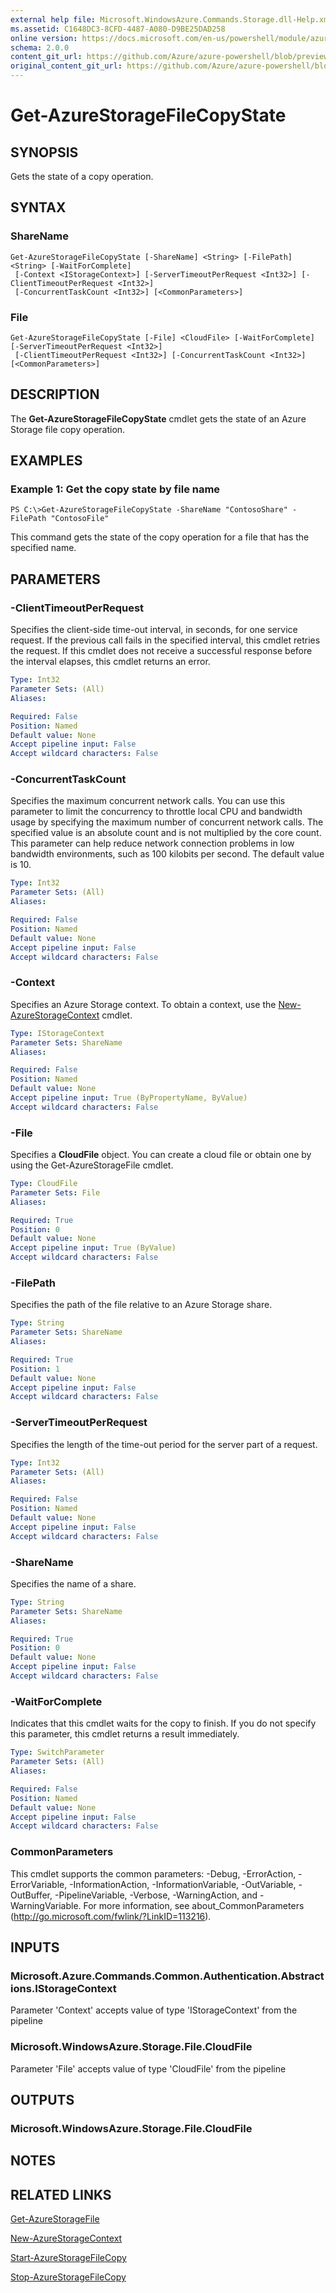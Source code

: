 ```yaml
---
external help file: Microsoft.WindowsAzure.Commands.Storage.dll-Help.xml
ms.assetid: C1648DC3-8CFD-4487-A080-D9BE25DAD258
online version: https://docs.microsoft.com/en-us/powershell/module/azure.storage/get-azurestoragefilecopystate
schema: 2.0.0
content_git_url: https://github.com/Azure/azure-powershell/blob/preview/src/Storage/Commands.Storage/help/Get-AzureStorageFileCopyState.md
original_content_git_url: https://github.com/Azure/azure-powershell/blob/preview/src/Storage/Commands.Storage/help/Get-AzureStorageFileCopyState.md
---
```


# Get-AzureStorageFileCopyState

## SYNOPSIS
Gets the state of a copy operation.

## SYNTAX

### ShareName
```
Get-AzureStorageFileCopyState [-ShareName] <String> [-FilePath] <String> [-WaitForComplete]
 [-Context <IStorageContext>] [-ServerTimeoutPerRequest <Int32>] [-ClientTimeoutPerRequest <Int32>]
 [-ConcurrentTaskCount <Int32>] [<CommonParameters>]
```

### File
```
Get-AzureStorageFileCopyState [-File] <CloudFile> [-WaitForComplete] [-ServerTimeoutPerRequest <Int32>]
 [-ClientTimeoutPerRequest <Int32>] [-ConcurrentTaskCount <Int32>] [<CommonParameters>]
```

## DESCRIPTION
The **Get-AzureStorageFileCopyState** cmdlet gets the state of an Azure Storage file copy operation.

## EXAMPLES

### Example 1: Get the copy state by file name
```
PS C:\>Get-AzureStorageFileCopyState -ShareName "ContosoShare" -FilePath "ContosoFile"
```

This command gets the state of the copy operation for a file that has the specified name.

## PARAMETERS

### -ClientTimeoutPerRequest
Specifies the client-side time-out interval, in seconds, for one service request.
If the previous call fails in the specified interval, this cmdlet retries the request.
If this cmdlet does not receive a successful response before the interval elapses, this cmdlet returns an error.

```yaml
Type: Int32
Parameter Sets: (All)
Aliases: 

Required: False
Position: Named
Default value: None
Accept pipeline input: False
Accept wildcard characters: False
```

### -ConcurrentTaskCount
Specifies the maximum concurrent network calls.
You can use this parameter to limit the concurrency to throttle local CPU and bandwidth usage by specifying the maximum number of concurrent network calls.
The specified value is an absolute count and is not multiplied by the core count.
This parameter can help reduce network connection problems in low bandwidth environments, such as 100 kilobits per second.
The default value is 10.

```yaml
Type: Int32
Parameter Sets: (All)
Aliases: 

Required: False
Position: Named
Default value: None
Accept pipeline input: False
Accept wildcard characters: False
```

### -Context
Specifies an Azure Storage context.
To obtain a context, use the [New-AzureStorageContext](./New-AzureStorageContext.md) cmdlet.

```yaml
Type: IStorageContext
Parameter Sets: ShareName
Aliases: 

Required: False
Position: Named
Default value: None
Accept pipeline input: True (ByPropertyName, ByValue)
Accept wildcard characters: False
```

### -File
Specifies a **CloudFile** object.
You can create a cloud file or obtain one by using the Get-AzureStorageFile cmdlet.

```yaml
Type: CloudFile
Parameter Sets: File
Aliases: 

Required: True
Position: 0
Default value: None
Accept pipeline input: True (ByValue)
Accept wildcard characters: False
```

### -FilePath
Specifies the path of the file relative to an Azure Storage share.

```yaml
Type: String
Parameter Sets: ShareName
Aliases: 

Required: True
Position: 1
Default value: None
Accept pipeline input: False
Accept wildcard characters: False
```

### -ServerTimeoutPerRequest
Specifies the length of the time-out period for the server part of a request.

```yaml
Type: Int32
Parameter Sets: (All)
Aliases: 

Required: False
Position: Named
Default value: None
Accept pipeline input: False
Accept wildcard characters: False
```

### -ShareName
Specifies the name of a share.

```yaml
Type: String
Parameter Sets: ShareName
Aliases: 

Required: True
Position: 0
Default value: None
Accept pipeline input: False
Accept wildcard characters: False
```

### -WaitForComplete
Indicates that this cmdlet waits for the copy to finish.
If you do not specify this parameter, this cmdlet returns a result immediately.

```yaml
Type: SwitchParameter
Parameter Sets: (All)
Aliases: 

Required: False
Position: Named
Default value: None
Accept pipeline input: False
Accept wildcard characters: False
```

### CommonParameters
This cmdlet supports the common parameters: -Debug, -ErrorAction, -ErrorVariable, -InformationAction, -InformationVariable, -OutVariable, -OutBuffer, -PipelineVariable, -Verbose, -WarningAction, and -WarningVariable. For more information, see about_CommonParameters (http://go.microsoft.com/fwlink/?LinkID=113216).

## INPUTS

### Microsoft.Azure.Commands.Common.Authentication.Abstractions.IStorageContext
Parameter 'Context' accepts value of type 'IStorageContext' from the pipeline

### Microsoft.WindowsAzure.Storage.File.CloudFile
Parameter 'File' accepts value of type 'CloudFile' from the pipeline

## OUTPUTS

### Microsoft.WindowsAzure.Storage.File.CloudFile

## NOTES

## RELATED LINKS

[Get-AzureStorageFile](./Get-AzureStorageFile.md)

[New-AzureStorageContext](./New-AzureStorageContext.md)

[Start-AzureStorageFileCopy](./Start-AzureStorageFileCopy.md)

[Stop-AzureStorageFileCopy](./Stop-AzureStorageFileCopy.md)
